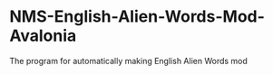# NMS-English-Alien-Words-Mod-Avalonia
The program for automatically making English Alien Words mod
